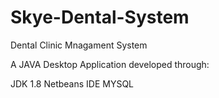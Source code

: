 # Skye-Dental-System
Dental Clinic Mnagament System

A JAVA Desktop Application developed through:

JDK 1.8
Netbeans IDE
MYSQL 
